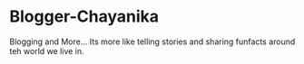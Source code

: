 # Blogger-Chayanika
Blogging and More...
Its more like telling stories and sharing funfacts around teh world we live in.
